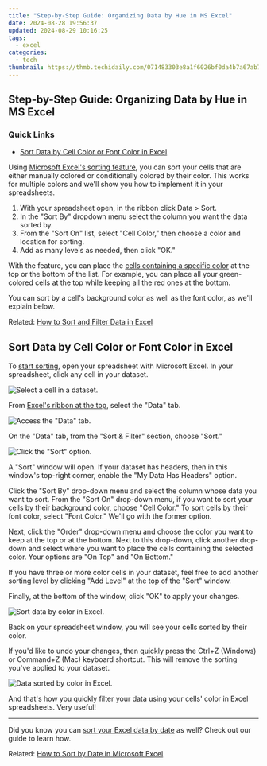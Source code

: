 ```yaml
---
title: "Step-by-Step Guide: Organizing Data by Hue in MS Excel"
date: 2024-08-28 19:56:37
updated: 2024-08-29 10:16:25
tags:
  - excel
categories:
  - tech
thumbnail: https://thmb.techidaily.com/071483303e8a1f6026bf0da4b7a67ab78d5daef3d5d188bd12d3a2359c4d77ed.jpg
---
```


## Step-by-Step Guide: Organizing Data by Hue in MS Excel

### Quick Links

* [Sort Data by Cell Color or Font Color in Excel](https://visual-screen-recording.techidaily.com/updated-ultimate-12-screen-capture-tools-unlimited-recording-for-2024/)

 Using [Microsoft Excel's sorting feature](https://facebook-video-share.techidaily.com/free-audio-treasures-to-amplify-youtube-in-2024/), you can sort your cells that are either manually colored or conditionally colored by their color. This works for multiple colors and we'll show you how to implement it in your spreadsheets.

1. With your spreadsheet open, in the ribbon click Data > Sort.
2. In the "Sort By" dropdown menu select the column you want the data sorted by.
3. From the "Sort On" list, select "Cell Color," then choose a color and location for sorting.
4. Add as many levels as needed, then click "OK."

 With the feature, you can place the [cells containing a specific color](https://facebook-video-recording.techidaily.com/new-2024-approved-the-cryptic-collection-of-2023-auction-for-anonymity-artifacts/) at the top or the bottom of the list. For example, you can place all your green-colored cells at the top while keeping all the red ones at the bottom.

 You can sort by a cell's background color as well as the font color, as we'll explain below.

Related: [How to Sort and Filter Data in Excel](https://facebook-video-share.techidaily.com/free-audio-treasures-to-amplify-youtube-in-2024/) 

##  Sort Data by Cell Color or Font Color in Excel

 To [start sorting](https://win11-tips.techidaily.com/steps-to-resolve-iphone-image-failure-in-windows-os/), open your spreadsheet with Microsoft Excel. In your spreadsheet, click any cell in your dataset.

![Select a cell in a dataset.](https://static1.howtogeekimages.com/wordpress/wp-content/uploads/2022/05/1-select-dataset.png) 

 From [Excel's ribbon at the top](https://screen-mirror.techidaily.com/in-2024-how-to-mirror-honor-play-40c-to-mac-drfone-by-drfone-android/), select the "Data" tab.

![Access the "Data" tab.](https://static1.howtogeekimages.com/wordpress/wp-content/uploads/2022/05/2-excel-data-tab.png) 

 On the "Data" tab, from the "Sort & Filter" section, choose "Sort."

![Click the "Sort" option.](https://static1.howtogeekimages.com/wordpress/wp-content/uploads/2022/05/3-excel-sort-feature.png) 

 A "Sort" window will open. If your dataset has headers, then in this window's top-right corner, enable the "My Data Has Headers" option.

 Click the "Sort By" drop-down menu and select the column whose data you want to sort. From the "Sort On" drop-down menu, if you want to sort your cells by their background color, choose "Cell Color." To sort cells by their font color, select "Font Color." We'll go with the former option.

 Next, click the "Order" drop-down menu and choose the color you want to keep at the top or at the bottom. Next to this drop-down, click another drop-down and select where you want to place the cells containing the selected color. Your options are "On Top" and "On Bottom."

 If you have three or more color cells in your dataset, feel free to add another sorting level by clicking "Add Level" at the top of the "Sort" window.

 Finally, at the bottom of the window, click "OK" to apply your changes.

![Sort data by color in Excel.](https://static1.howtogeekimages.com/wordpress/wp-content/uploads/2022/05/4-excel-sort-by-color.png) 

 Back on your spreadsheet window, you will see your cells sorted by their color.

 If you'd like to undo your changes, then quickly press the Ctrl+Z (Windows) or Command+Z (Mac) keyboard shortcut. This will remove the sorting you've applied to your dataset.

![Data sorted by color in Excel.](https://static1.howtogeekimages.com/wordpress/wp-content/uploads/2022/05/5-sorted-by-color-excel.png) 

 And that's how you quickly filter your data using your cells' color in Excel spreadsheets. Very useful!

---

 Did you know you can [sort your Excel data by date](https://screen-sharing-recording.techidaily.com/updated-2024-approved-economical-pc-playback-devices/) as well? Check out our guide to learn how.

Related: [How to Sort by Date in Microsoft Excel](https://screen-sharing-recording.techidaily.com/updated-2024-approved-economical-pc-playback-devices/)

<ins class="adsbygoogle"
     style="display:block"
     data-ad-format="autorelaxed"
     data-ad-client="ca-pub-7571918770474297"
     data-ad-slot="1223367746"></ins>



<ins class="adsbygoogle"
     style="display:block"
     data-ad-client="ca-pub-7571918770474297"
     data-ad-slot="8358498916"
     data-ad-format="auto"
     data-full-width-responsive="true"></ins>
